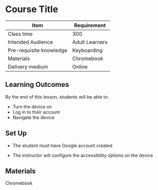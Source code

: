 # Course Title

| Item | Requirement |
| --- | --- |
| Class time | 300 |
| Intended Audience | Adult Learners |
| Pre-requisite knowledge | Keyboarding |
| Materials | Chromebook |
| Delivery medium | Online |

## Learning Outcomes

By the end of this lesson, students will be able to:

- Turn the device on
- Log in to their account
- Navigate the device

## Set Up

- The student must have Google account created
  
- The instructor will configure the accessibility options on the device
  

## Materials

Chromebook
